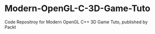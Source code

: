 # Modern-OpenGL-C-3D-Game-Tuto
Code Repositroy for Modern OpenGL C++ 3D Game Tuto, published by Packt
